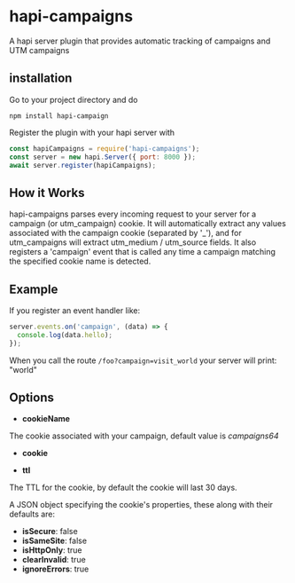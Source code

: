 # hapi-campaigns
   A hapi server plugin that provides automatic tracking of campaigns and UTM campaigns

## installation

   Go to your project directory and do
```console
npm install hapi-campaign
```

  Register the plugin with your hapi server with

```javascript
const hapiCampaigns = require('hapi-campaigns');
const server = new hapi.Server({ port: 8000 });
await server.register(hapiCampaigns);
```

## How it Works
hapi-campaigns parses every incoming request to your
server for a campaign (or utm_campaign) cookie.  It will
automatically extract any values associated with the campaign
cookie (separated by '_'), and for utm_campaigns will extract
utm_medium / utm_source fields.  It also registers a 'campaign'
event that is called any time a campaign matching the specified cookie name is detected.


## Example
If you register an event handler like:
```javascript
server.events.on('campaign', (data) => {
  console.log(data.hello);
});
```

When you call the route `/foo?campaign=visit_world` your
server will print:
"world"

## Options

- __cookieName__

The cookie associated with your campaign, default value is _campaigns64_
- __cookie__

- __ttl__

The TTL for the cookie, by default the cookie will last 30 days.

A JSON object specifying the cookie's properties, these along with their defaults are:
  - __isSecure__: false
  - __isSameSite__: false
  - __isHttpOnly__: true
  - __clearInvalid__: true
  - __ignoreErrors__: true
